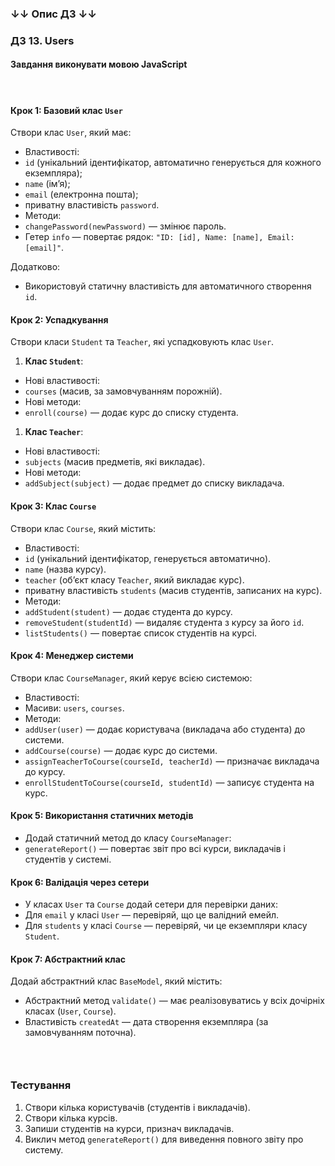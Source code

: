 ### ↓↓ Опис ДЗ ↓↓ 
### ДЗ 13. Users
<div class="ql-editor"><h4>Завдання виконувати мовою JavaScript </h4><h4><br></h4><h4><strong>Крок 1: Базовий клас </strong><code><strong>User</strong></code></h4><p>Створи клас <code>User</code>, який має:</p><ul><li>Властивості:</li><li class="ql-indent-1"><code>id</code> (унікальний ідентифікатор, автоматично генерується для кожного екземпляра);</li><li class="ql-indent-1"><code>name</code> (ім’я);</li><li class="ql-indent-1"><code>email</code> (електронна пошта);</li><li class="ql-indent-1">приватну властивість <code>password</code>.</li><li>Методи:</li><li class="ql-indent-1"><code>changePassword(newPassword)</code> — змінює пароль.</li><li class="ql-indent-1">Гетер <code>info</code> — повертає рядок: <code>"ID: [id], Name: [name], Email: [email]"</code>.</li></ul><p>Додатково:</p><ul><li>Використовуй статичну властивість для автоматичного створення <code>id</code>.</li></ul><h4><strong>Крок 2: Успадкування</strong></h4><p>Створи класи <code>Student</code> та <code>Teacher</code>, які успадковують клас <code>User</code>.</p><ol><li><strong>Клас </strong><code><strong>Student</strong></code>:</li></ol><ul><li>Нові властивості:</li><li class="ql-indent-1"><code>courses</code> (масив, за замовчуванням порожній).</li><li>Нові методи:</li><li class="ql-indent-1"><code>enroll(course)</code> — додає курс до списку студента.</li></ul><ol><li><strong>Клас </strong><code><strong>Teacher</strong></code>:</li></ol><ul><li>Нові властивості:</li><li class="ql-indent-1"><code>subjects</code> (масив предметів, які викладає).</li><li>Нові методи:</li><li class="ql-indent-1"><code>addSubject(subject)</code> — додає предмет до списку викладача.</li></ul><h4><strong>Крок 3: Клас </strong><code><strong>Course</strong></code></h4><p>Створи клас <code>Course</code>, який містить:</p><ul><li>Властивості:</li><li class="ql-indent-1"><code>id</code> (унікальний ідентифікатор, генерується автоматично).</li><li class="ql-indent-1"><code>name</code> (назва курсу).</li><li class="ql-indent-1"><code>teacher</code> (об’єкт класу <code>Teacher</code>, який викладає курс).</li><li class="ql-indent-1">приватну властивість <code>students</code> (масив студентів, записаних на курс).</li><li>Методи:</li><li class="ql-indent-1"><code>addStudent(student)</code> — додає студента до курсу.</li><li class="ql-indent-1"><code>removeStudent(studentId)</code> — видаляє студента з курсу за його <code>id</code>.</li><li class="ql-indent-1"><code>listStudents()</code> — повертає список студентів на курсі.</li></ul><h4><strong>Крок 4: Менеджер системи</strong></h4><p>Створи клас <code>CourseManager</code>, який керує всією системою:</p><ul><li>Властивості:</li><li class="ql-indent-1">Масиви: <code>users</code>, <code>courses</code>.</li><li>Методи:</li><li class="ql-indent-1"><code>addUser(user)</code> — додає користувача (викладача або студента) до системи.</li><li class="ql-indent-1"><code>addCourse(course)</code> — додає курс до системи.</li><li class="ql-indent-1"><code>assignTeacherToCourse(courseId, teacherId)</code> — призначає викладача до курсу.</li><li class="ql-indent-1"><code>enrollStudentToCourse(courseId, studentId)</code> — записує студента на курс.</li></ul><h4><strong>Крок 5: Використання статичних методів</strong></h4><ul><li>Додай статичний метод до класу <code>CourseManager</code>:</li><li class="ql-indent-1"><code>generateReport()</code> — повертає звіт про всі курси, викладачів і студентів у системі.</li></ul><h4><strong>Крок 6: Валідація через сетери</strong></h4><ul><li>У класах <code>User</code> та <code>Course</code> додай сетери для перевірки даних:</li><li class="ql-indent-1">Для <code>email</code> у класі <code>User</code> — перевіряй, що це валідний емейл.</li><li class="ql-indent-1">Для <code>students</code> у класі <code>Course</code> — перевіряй, чи це екземпляри класу <code>Student</code>.</li></ul><h4><strong>Крок 7: Абстрактний клас</strong></h4><p>Додай абстрактний клас <code>BaseModel</code>, який містить:</p><ul><li>Абстрактний метод <code>validate()</code> — має реалізовуватись у всіх дочірніх класах (<code>User</code>, <code>Course</code>).</li><li>Властивість <code>createdAt</code> — дата створення екземпляра (за замовчуванням поточна).</li></ul><h3><br></h3><h3><strong>Тестування</strong></h3><ol><li>Створи кілька користувачів (студентів і викладачів).</li><li>Створи кілька курсів.</li><li>Запиши студентів на курси, признач викладачів.</li><li>Виклич метод <code>generateReport()</code> для виведення повного звіту про систему.</li></ol></div>